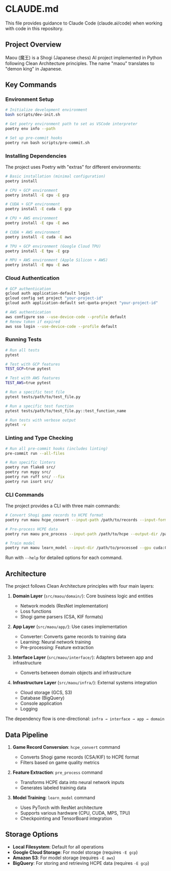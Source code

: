 # CLAUDE.md

This file provides guidance to Claude Code (claude.ai/code) when working with code in this repository.

## Project Overview

Maou (魔王) is a Shogi (Japanese chess) AI project implemented in Python following Clean Architecture principles. The name "maou" translates to "demon king" in Japanese.

## Key Commands

### Environment Setup

```bash
# Initialize development environment
bash scripts/dev-init.sh

# Get poetry environment path to set as VSCode interpreter
poetry env info --path

# Set up pre-commit hooks
poetry run bash scripts/pre-commit.sh
```

### Installing Dependencies

The project uses Poetry with "extras" for different environments:

```bash
# Basic installation (minimal configuration)
poetry install

# CPU + GCP environment
poetry install -E cpu -E gcp

# CUDA + GCP environment
poetry install -E cuda -E gcp

# CPU + AWS environment
poetry install -E cpu -E aws

# CUDA + AWS environment
poetry install -E cuda -E aws

# TPU + GCP environment (Google Cloud TPU)
poetry install -E tpu -E gcp

# MPU + AWS environment (Apple Silicon + AWS)
poetry install -E mpu -E aws
```

### Cloud Authentication

```bash
# GCP authentication
gcloud auth application-default login
gcloud config set project "your-project-id"
gcloud auth application-default set-quota-project "your-project-id"

# AWS authentication
aws configure sso --use-device-code --profile default
# Renew token if expired
aws sso login --use-device-code --profile default
```

### Running Tests

```bash
# Run all tests
pytest

# Test with GCP features
TEST_GCP=true pytest

# Test with AWS features
TEST_AWS=true pytest

# Run a specific test file
pytest tests/path/to/test_file.py

# Run a specific test function
pytest tests/path/to/test_file.py::test_function_name

# Run tests with verbose output
pytest -v
```

### Linting and Type Checking

```bash
# Run all pre-commit hooks (includes linting)
pre-commit run --all-files

# Run specific linters
poetry run flake8 src/
poetry run mypy src/
poetry run ruff src/ --fix
poetry run isort src/
```

### CLI Commands

The project provides a CLI with three main commands:

```bash
# Convert Shogi game records to HCPE format
poetry run maou hcpe_convert --input-path /path/to/records --input-format csa --output-dir /path/to/output

# Pre-process HCPE data
poetry run maou pre_process --input-path /path/to/hcpe --output-dir /path/to/processed

# Train model
poetry run maou learn_model --input-dir /path/to/processed --gpu cuda:0 --epoch 10 --batch-size 256
```

Run with `--help` for detailed options for each command.

## Architecture

The project follows Clean Architecture principles with four main layers:

1. **Domain Layer** (`src/maou/domain/`): Core business logic and entities
   - Network models (ResNet implementation)
   - Loss functions
   - Shogi game parsers (CSA, KIF formats)

2. **App Layer** (`src/maou/app/`): Use cases implementation
   - Converter: Converts game records to training data
   - Learning: Neural network training
   - Pre-processing: Feature extraction

3. **Interface Layer** (`src/maou/interface/`): Adapters between app and infrastructure
   - Converts between domain objects and infrastructure

4. **Infrastructure Layer** (`src/maou/infra/`): External systems integration
   - Cloud storage (GCS, S3)
   - Database (BigQuery)
   - Console application
   - Logging

The dependency flow is one-directional: `infra → interface → app → domain`

## Data Pipeline

1. **Game Record Conversion**: `hcpe_convert` command
   - Converts Shogi game records (CSA/KIF) to HCPE format
   - Filters based on game quality metrics

2. **Feature Extraction**: `pre_process` command
   - Transforms HCPE data into neural network inputs
   - Generates labeled training data

3. **Model Training**: `learn_model` command
   - Uses PyTorch with ResNet architecture
   - Supports various hardware (CPU, CUDA, MPS, TPU)
   - Checkpointing and TensorBoard integration

## Storage Options

- **Local Filesystem**: Default for all operations
- **Google Cloud Storage**: For model storage (requires `-E gcp`)
- **Amazon S3**: For model storage (requires `-E aws`)
- **BigQuery**: For storing and retrieving HCPE data (requires `-E gcp`)